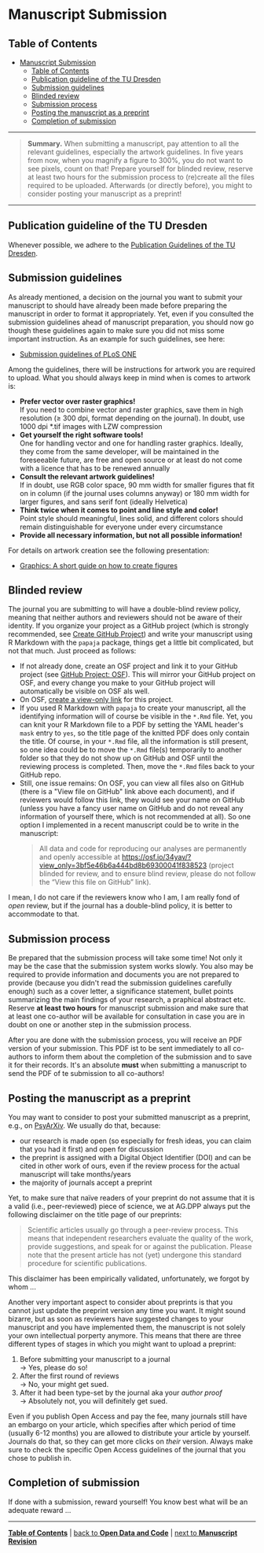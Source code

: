 # Manuscript Submission

## Table of Contents

- [Manuscript Submission](#manuscript-submission)
  - [Table of Contents](#table-of-contents)
  - [Publication guideline of the TU Dresden](#publication-guideline-of-the-tu-dresden)
  - [Submission guidelines](#submission-guidelines)
  - [Blinded review](#blinded-review)
  - [Submission process](#submission-process)
  - [Posting the manuscript as a preprint](#posting-the-manuscript-as-a-preprint)
  - [Completion of submission](#completion-of-submission)

---

> **Summary.** When submitting a manuscript, pay attention to all the relevant guidelines, especially the artwork guidelines. In five years from now, when you magnify a figure to 300%, you do not want to see pixels, count on that! Prepare yourself for blinded review, reserve at least two hours for the submission process to (re)create all the files required to be uploaded. Afterwards (or directly before), you might to consider posting your manuscript as a preprint!

---
## Publication guideline of the TU Dresden

Whenever possible, we adhere to the [Publication Guidelines of the TU Dresden](https://tu-dresden.de/forschung-transfer/forschungsinformationen/publikationsrichtlinien).

## Submission guidelines

As already mentioned, a decision on the journal you want to submit your manuscript to should have already been made before preparing the manuscript in order to format it appropriately. Yet, even if you consulted the submission guidelines ahead of manuscript preparation, you should now go though these guidelines again to make sure you did not miss some important instruction. As an example for such guidelines, see here:

- [Submission guidelines of PLoS ONE](https://journals.plos.org/plosone/s/submission-guidelines)

Among the guidelines, there will be instructions for artwork you are required to upload. What you should always keep in mind when is comes to artwork is:
- **Prefer vector over raster graphics!**<br>
If you need to combine vector and raster graphics, save them in high resolution (≥ 300 dpi, format depending on the journal). In doubt, use 1000 dpi *.tif images with LZW compression
- **Get yourself the right software tools!**<br>
One for handling vector and one for handling raster graphics. Ideally, they come from the same developer, will be maintained in the foreseeable future, are free and open source or at least do not come with a licence that has to be renewed annually
- **Consult the relevant artwork guidelines!**<br>
If in doubt, use RGB color space, 90 mm width for smaller figures that fit on in column (if the journal uses columns anyway) or 180 mm width for larger figures, and sans serif font (ideally Helvetica)
- **Think twice when it comes to point and line style and color!**<br>
Point style should meaningful, lines solid, and different colors should remain distinguishable for everyone under every circumstance
- **Provide all necessary information, but not all possible information!**

For details on artwork creation see the following presentation:

- [Graphics: A short guide on how to create figures](https://github.com/alex-strobel/DPP-LabManual/blob/main/Research/Administration/Workflow_research_projects/Resources/Graphics/DPP_LM_Graphics.pdf)

## Blinded review

The journal you are submitting to will have a double-blind review policy, meaning that neither authors and reviewers should not be aware of their identity. If you organize your project as a GitHub project (which is strongly recommended, see [Create GitHub Project](05_GitHub_project)) and write your manuscript using R Markdown with the `papaja` package, things get a little bit complicated, but not that much. Just proceed as follows:

- If not already done, create an OSF project and link it to your GitHub project (see [GitHub Project: OSF](05_GitHub_project.md#osf)). This will mirror your GitHub project on OSF, and every change you make to your GitHub project will automatically be visible on OSF als well. 
- On OSF, [create a view-only link](https://help.osf.io/article/201-create-a-view-only-link-for-a-project) for this project.
- If you used R Markdown with `papaja` to create your manuscript, all the identifying information will of course be visible in the `*.Rmd` file. Yet, you can knit your R Markdown file to a PDF by setting the YAML header's `mask` entry to `yes`, so the title page of the knitted PDF does only contain the title. Of course, in your `*.Rmd` file, all the information is still present, so one idea could be to move the `*.Rmd` file(s) temporarily to another folder so that they do not show up on GitHub and OSF until the reviewing process is completed. Then, move the `*.Rmd` files back to your GitHub repo.
- Still, one issue remains: On OSF, you can view all files also on GitHub (there is a "View file on GitHub" link above each document), and if reviewers would follow this link, they would see your name on GitHub (unless you have a fancy user name on GitHub and do not reveal any information of yourself there, which is not recommended at all). So one option I implemented in a recent manuscript could be to  write in the manuscript:
  > All data and code for reproducing our analyses are permanently and openly accessible at https://osf.io/34yav/?view_only=3bf5e46b6a444bd8b69300041f838523 (project blinded for review, and to ensure blind review, please do not follow the “View this file on GitHub” link).

I mean, I do not care if the reviewers know who I am, I am really fond of *open* review, but if the journal has a double-blind policy, it is better to accommodate to that.

## Submission process

Be prepared that the submission process will take some time! Not only it may be the case that the submission system works slowly. You also may be required to provide information and documents you are not prepared to provide (because you didn't read the submission guidelines carefully enough) such as a cover letter, a significance statement, bullet points summarizing the main findings of your research, a praphical abstract etc. Reserve **at least two hours** for manuscript submission and make sure that at least one co-author will be available for consultation in case you are in doubt on one or another step in the submission process.

After you are done with the submission process, you will receive an PDF version of your submission. This PDF ist to be sent immediately to all co-authors to inform them about the completion of the submission and to save it for their records. It's an absolute **must** when submitting a manuscript to send the PDF of te submission to all co-authors!

## Posting the manuscript as a preprint

You may want to consider to post your submitted manuscript as a preprint, e.g., on [PsyArXiv](https://psyarxiv.com). We usually do that, because:

- our research is made open (so especially for fresh ideas, you can claim that you had it first) and open for discussion
- the preprint is assigned with a Digital Object Identifier (DOI) and can be cited in other work of ours, even if the review process for the actual manuscript will take months/years 
- the majority of journals accept a preprint

Yet, to make sure that naïve readers of your preprint do not assume that it is a valid (i.e., peer-reviewed) piece of science, we at AG.DPP always put the following disclaimer on the title page of our preprints:

> Scientific articles usually go through a peer-review process. This means that independent researchers evaluate the quality of the work, provide suggestions, and speak for or against the publication. Please note that the present article has not (yet) undergone this standard procedure for scientific publications.

This disclaimer has been empirically validated, unfortunately, we forgot by whom ... <!-- if someone knows, please add ref. -->

Another very important aspect to consider about preprints is that you cannot just update the preprint version any time you want.
It might sound bizarre, but as soon as reviewers have suggested changes to your manuscript and you have implemented them, the manuscript is not solely your own intellectual porperty anymore.
This means that there are three different types of stages in which you might want to upload a preprint:

1. Before submitting your manuscript to a journal<br>
&rarr; Yes, please do so!
2. After the first round of reviews<br>
&rarr; No, your might get sued.
3. After it had been type-set by the journal aka your *author proof*<br>
&rarr; Absolutely not, you will definitely get sued.

Even if you publish Open Access and pay the fee, many journals still have an embargo on your article, which specifies after which period of time (usually 6-12 months) you are allowed to distribute your article by yourself.
Journals do that, so they can get more clicks on *their* version.
Always make sure to check the specific Open Access guidelines of the journal that you chose to publish in.

## Completion of submission

If done with a submission, reward yourself! You know best what will be an adequate reward ...  

---

[**Table of Contents**](#README.md) | [back to **Open Data and Code**](14_Open_data_and_code.md) | [next to **Manuscript Revision**](16_Manuscript_revision.md)
